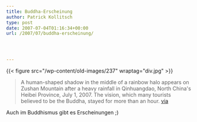 ```yaml
---
title: Buddha-Erscheinung
author: Patrick Kollitsch
type: post
date: 2007-07-04T01:16:34+00:00
url: /2007/07/buddha-erscheinung/




---
```

{{< figure src="/wp-content/old-images/237" wraptag="div.jpg" >}}

> A human-shaped shadow in the middle of a rainbow halo appears on Zushan Mountain after a heavy rainfall in Qinhuangdao, North China's Heibei Province, July 1, 2007. The vision, which many tourists believed to be the Buddha, stayed for more than an hour. [via][1]

Auch im Buddhismus gibt es Erscheinungen ;)

 [1]: http://www.chinadaily.com.cn/china/2007-07/03/content_908778.htm